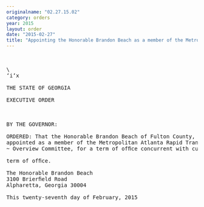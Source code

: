 ```yaml
---
originalname: "02.27.15.02"
category: orders
year: 2015
layout: order
date: "2015-02-27"
title: "Appointing the Honorable Brandon Beach as a member of the Metropolitan Atlanta Rapid Transit Overview Committee"
---
```

<pre>
  

\
‘i‘x

THE STATE OF GEORGIA

EXECUTIVE ORDER

 

BY THE GOVERNOR:

ORDERED: That the Honorable Brandon Beach of Fulton County, Georgia, is
appointed as a member of the Metropolitan Atlanta Rapid Transit
~ Overview Committee, for a term of ofﬁce concurrent with current

term of ofﬁce.

The Honorable Brandon Beach
3100 Brierﬁeld Road
Alpharetta, Georgia 30004

This twenty-seventh day of February, 2015

 

 

</pre>

